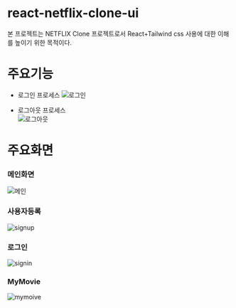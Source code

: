 # react-netflix-clone-ui

본 프로젝트는 NETFLIX Clone 프로젝트로서 React+Tailwind css 사용에 대한 이해를 높이기 위한 목적이다.

# 주요기능
* 로그인 프로세스
![로그인](https://user-images.githubusercontent.com/39702082/209344796-1b43d1ec-1f4c-4bfa-aeed-d2c752187f09.PNG)

* 로그아웃 프로세스  
![로그아웃](https://user-images.githubusercontent.com/39702082/209344813-43d9d02c-d009-43cd-b2de-fee03fc8d055.PNG)


# 주요화면

### **메인화면**
![메인](https://user-images.githubusercontent.com/39702082/209344873-c1160658-3d7a-46da-8f9b-84da8fa0a9e3.PNG)

### **사용자등록**
![signup](https://user-images.githubusercontent.com/39702082/209344889-4e456572-4652-4f94-98af-2f4eecdee3d1.PNG)

### **로그인**
![signin](https://user-images.githubusercontent.com/39702082/209344917-f9f6bf64-c91b-46cd-a3c3-3474871a17aa.PNG)

### **MyMovie**
![mymoive](https://user-images.githubusercontent.com/39702082/209344928-b9b74568-3b4b-43c8-9696-e9e140630258.PNG)
